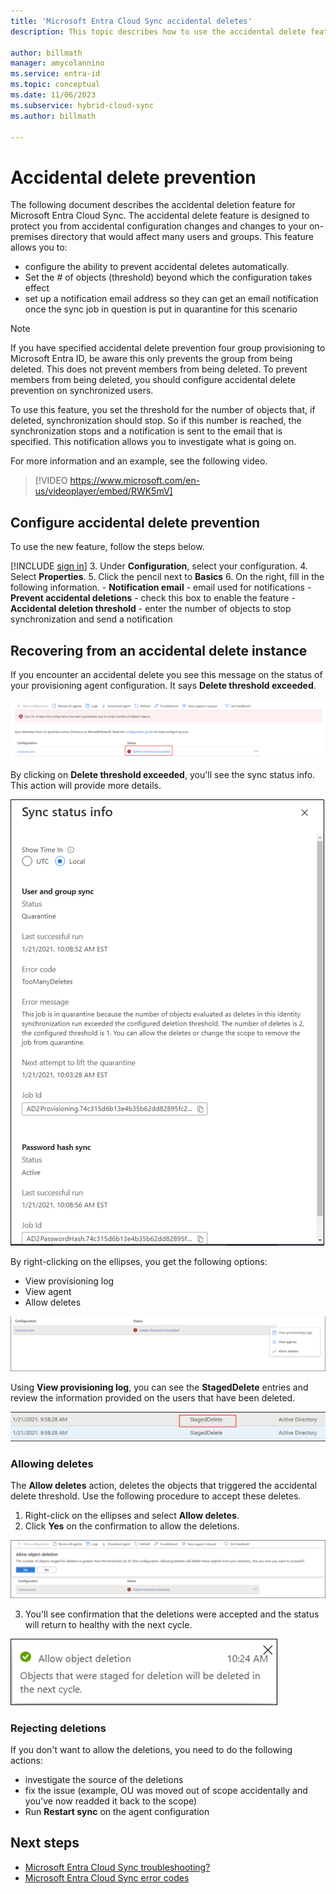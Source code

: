 ```yaml
---
title: 'Microsoft Entra Cloud Sync accidental deletes'
description: This topic describes how to use the accidental delete feature to prevent deletions.

author: billmath
manager: amycolannino
ms.service: entra-id
ms.topic: conceptual
ms.date: 11/06/2023
ms.subservice: hybrid-cloud-sync
ms.author: billmath

---
```


# Accidental delete prevention

The following document describes the accidental deletion feature for Microsoft Entra Cloud Sync. The accidental delete feature is designed to protect you from accidental configuration changes and changes to your on-premises directory that would affect many users and groups. This feature allows you to:

- configure the ability to prevent accidental deletes automatically. 
- Set the # of objects (threshold) beyond which the configuration takes effect 
- set up a notification email address so they can get an email notification once the sync job in question is put in quarantine for this scenario 

>[!NOTE]
>If you have specified accidental delete prevention four group provisioning to Microsoft Entra ID, be aware this only prevents the group from being deleted. This does not prevent members from being deleted. To prevent members from being deleted, you should configure accidental delete prevention on synchronized users.

To use this feature, you set the threshold for the number of objects that, if deleted, synchronization should stop. So if this number is reached, the synchronization stops and a notification is sent to the email that is specified. This notification allows you to investigate what is going on.

For more information and an example, see the following video.

> [!VIDEO https://www.microsoft.com/en-us/videoplayer/embed/RWK5mV]


## Configure accidental delete prevention
To use the new feature, follow the steps below.


 [!INCLUDE [sign in](~/includes/cloud-sync-sign-in.md)]
 3. Under **Configuration**, select your configuration.
 4. Select **Properties**.
 5. Click the pencil next to **Basics**
 6. On the right, fill in the following information.
	- **Notification email** - email used for notifications
	- **Prevent accidental deletions** - check this box to enable the feature
	- **Accidental deletion threshold** - enter the number of objects to stop synchronization and send a notification


## Recovering from an accidental delete instance
If you encounter an accidental delete you see this message on the status of your provisioning agent configuration. It says **Delete threshold exceeded**.
 
![Accidental delete status](media/how-to-accidental-deletes/delete-1.png)

By clicking on **Delete threshold exceeded**, you'll see the sync status info. This action will provide more details. 
 
 ![Sync status](media/how-to-accidental-deletes/delete-2.png)

By right-clicking on the ellipses, you get the following options:
 - View provisioning log
 - View agent
 - Allow deletes

 ![Right click](media/how-to-accidental-deletes/delete-3.png)

Using **View provisioning log**, you can see the **StagedDelete** entries and review the information provided on the users that have been deleted.
 
 ![Provisioning logs](media/how-to-accidental-deletes/delete-7.png)

### Allowing deletes

The **Allow deletes** action, deletes the objects that triggered the accidental delete threshold. Use the following procedure to accept these deletes. 

1. Right-click on the ellipses and select **Allow deletes**.
2. Click **Yes** on the confirmation to allow the deletions.
 
 ![Yes on confirmation](media/how-to-accidental-deletes/delete-4.png)

3. You'll see confirmation that the deletions were accepted and the status will return to healthy with the next cycle. 
 
 ![Accept deletes](media/how-to-accidental-deletes/delete-8.png)

### Rejecting deletions

If you don't want to allow the deletions, you need to do the following actions:
- investigate the source of the deletions
- fix the issue (example, OU was moved out of scope accidentally and you've now readded it back to the scope)
- Run **Restart sync** on the agent configuration

## Next steps 

- [Microsoft Entra Cloud Sync troubleshooting?](how-to-troubleshoot.md)
- [Microsoft Entra Cloud Sync error codes](reference-error-codes.md)
 

